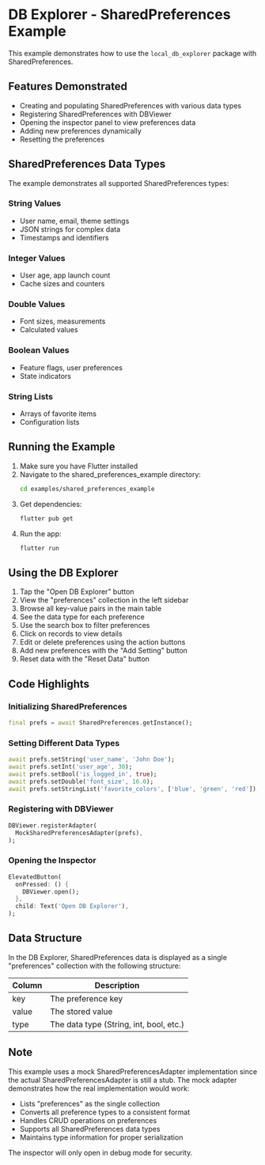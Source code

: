 # DB Explorer - SharedPreferences Example

This example demonstrates how to use the `local_db_explorer` package with SharedPreferences.

## Features Demonstrated

- Creating and populating SharedPreferences with various data types
- Registering SharedPreferences with DBViewer
- Opening the inspector panel to view preferences data
- Adding new preferences dynamically
- Resetting the preferences

## SharedPreferences Data Types

The example demonstrates all supported SharedPreferences types:

### String Values
- User name, email, theme settings
- JSON strings for complex data
- Timestamps and identifiers

### Integer Values
- User age, app launch count
- Cache sizes and counters

### Double Values
- Font sizes, measurements
- Calculated values

### Boolean Values
- Feature flags, user preferences
- State indicators

### String Lists
- Arrays of favorite items
- Configuration lists

## Running the Example

1. Make sure you have Flutter installed
2. Navigate to the shared_preferences_example directory:
   ```bash
   cd examples/shared_preferences_example
   ```
3. Get dependencies:
   ```bash
   flutter pub get
   ```
4. Run the app:
   ```bash
   flutter run
   ```

## Using the DB Explorer

1. Tap the "Open DB Explorer" button
2. View the "preferences" collection in the left sidebar
3. Browse all key-value pairs in the main table
4. See the data type for each preference
5. Use the search box to filter preferences
6. Click on records to view details
7. Edit or delete preferences using the action buttons
8. Add new preferences with the "Add Setting" button
9. Reset data with the "Reset Data" button

## Code Highlights

### Initializing SharedPreferences
```dart
final prefs = await SharedPreferences.getInstance();
```

### Setting Different Data Types
```dart
await prefs.setString('user_name', 'John Doe');
await prefs.setInt('user_age', 30);
await prefs.setBool('is_logged_in', true);
await prefs.setDouble('font_size', 16.0);
await prefs.setStringList('favorite_colors', ['blue', 'green', 'red']);
```

### Registering with DBViewer
```dart
DBViewer.registerAdapter(
  MockSharedPreferencesAdapter(prefs),
);
```

### Opening the Inspector
```dart
ElevatedButton(
  onPressed: () {
    DBViewer.open();
  },
  child: Text('Open DB Explorer'),
);
```

## Data Structure

In the DB Explorer, SharedPreferences data is displayed as a single "preferences" collection with the following structure:

| Column | Description |
|--------|-------------|
| key    | The preference key |
| value  | The stored value |
| type   | The data type (String, int, bool, etc.) |

## Note

This example uses a mock SharedPreferencesAdapter implementation since the actual SharedPreferencesAdapter is still a stub. The mock adapter demonstrates how the real implementation would work:

- Lists "preferences" as the single collection
- Converts all preference types to a consistent format
- Handles CRUD operations on preferences
- Supports all SharedPreferences data types
- Maintains type information for proper serialization

The inspector will only open in debug mode for security.